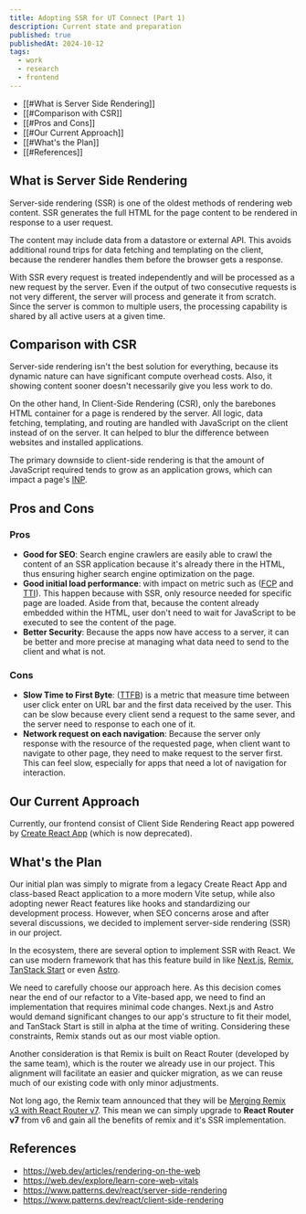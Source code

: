 ```yaml
---
title: Adopting SSR for UT Connect (Part 1)
description: Current state and preparation
published: true
publishedAt: 2024-10-12
tags:
  - work
  - research
  - frontend
---
```

- [[#What is Server Side Rendering]]
- [[#Comparison with CSR]]
- [[#Pros and Cons]]
- [[#Our Current Approach]]
- [[#What's the Plan]]
- [[#References]]
## What is Server Side Rendering
Server-side rendering (SSR) is one of the oldest methods of rendering web content. SSR generates the full HTML for the page content to be rendered in response to a user request. 

The content may include data from a datastore or external API. This avoids additional round trips for data fetching and templating on the client, because the renderer handles them before the browser gets a response.

With SSR every request is treated independently and will be processed as a new request by the server. Even if the output of two consecutive requests is not very different, the server will process and generate it from scratch. Since the server is common to multiple users, the processing capability is shared by all active users at a given time.
## Comparison with CSR
Server-side rendering isn't the best solution for everything, because its dynamic nature can have significant compute overhead costs. Also, it showing content sooner doesn't necessarily give you less work to do.

On the other hand, In Client-Side Rendering (CSR), only the barebones HTML container for a page is rendered by the server. All logic, data fetching, templating, and routing are handled with JavaScript on the client instead of on the server. It can helped to blur the difference between websites and installed applications.

The primary downside to client-side rendering is that the amount of JavaScript required tends to grow as an application grows, which can impact a page's [INP](https://web.dev/articles/inp).
## Pros and Cons
### Pros
- **Good for SEO**: Search engine crawlers are easily able to crawl the content of an SSR application because it's already there in the HTML, thus ensuring higher search engine optimization on the page.
- **Good initial load performance**:  with impact on metric such as ([FCP](https://web.dev/articles/fcp) and [TTI](https://web.dev/articles/tti)). This happen because with SSR, only resource needed for specific page are loaded. Aside from that, because the content already embedded within the HTML, user don't need to wait for JavaScript to be executed to see the content of the page.
- **Better Security**: Because the apps now have access to a server, it can be better and more precise at managing what data need to send to the client and what is not. 
### Cons
- **Slow Time to First Byte**: ([TTFB](https://web.dev/articles/ttfb)) is a metric that measure time between user click enter on URL bar and the first data received by the user. This can be slow because every client send a request to the same sever, and the server need to response to each one of it. 
- **Network request on each navigation**: Because the server only response with the resource of the requested page, when client want to navigate to other page, they need to make request to the server first. This can feel slow, especially for apps that need a lot of navigation for interaction.
## Our Current Approach
Currently, our frontend consist of Client Side Rendering React app powered by [Create React App](https://create-react-app.dev/) (which is now deprecated).

## What's the Plan
Our initial plan was simply to migrate from a legacy Create React App and class-based React application to a more modern Vite setup, while also adopting newer React features like hooks and standardizing our development process. However, when SEO concerns arose and after several discussions, we decided to implement server-side rendering (SSR) in our project.

In the ecosystem, there are several option to implement SSR with React. We can use modern framework that has this feature build in like [Next.js](https://nextjs.org/), [Remix](https://remix.run/), [TanStack Start](https://tanstack.com/start/latest) or even [Astro](https://astro.build/).

We need to carefully choose our approach here. As this decision comes near the end of our refactor to a Vite-based app, we need to find an implementation that requires minimal code changes. Next.js and Astro would demand significant changes to our app's structure to fit their model, and TanStack Start is still in alpha at the time of writing. Considering these constraints, Remix stands out as our most viable option.

Another consideration is that Remix is built on React Router (developed by the same team), which is the router we already use in our project. This alignment will facilitate an easier and quicker migration, as we can reuse much of our existing code with only minor adjustments.

Not long ago, the Remix team announced that they will be [Merging Remix v3 with React Router v7](https://remix.run/blog/merging-remix-and-react-router). This mean we can simply upgrade to **React Router v7** from v6 and gain all the benefits of remix and it's SSR implementation. 

## References
- https://web.dev/articles/rendering-on-the-web
- https://web.dev/explore/learn-core-web-vitals
- https://www.patterns.dev/react/server-side-rendering
- https://www.patterns.dev/react/client-side-rendering

